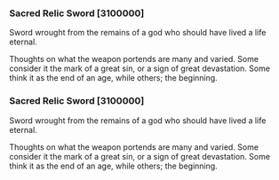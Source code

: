 ### Sacred Relic Sword [3100000]

Sword wrought from the remains of a god who should have lived a life eternal.

Thoughts on what the weapon portends are many and varied. Some consider it the mark of a great sin, or a sign of great devastation. Some think it as the end of an age, while others; the beginning.### Sacred Relic Sword [3100000]

Sword wrought from the remains of a god who should have lived a life eternal.

Thoughts on what the weapon portends are many and varied. Some consider it the mark of a great sin, or a sign of great devastation. Some think it as the end of an age, while others; the beginning.